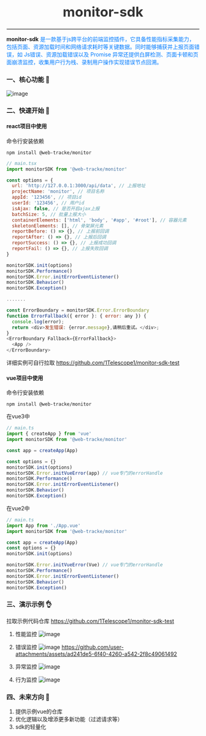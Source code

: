 <h1 align="center" style="font-size: 2.5em; color: #333;">monitor-sdk</h1>
<hr style="border: 1px solid #ccc;"/>

<p align=left><strong>monitor-sdk</strong>
<span style="color: #007BFF;">是一款基于js跨平台的前端监控插件，它具备性能指标采集能力，包括页面、资源加载时间和网络请求耗时等关键数据。同时能够捕获并上报页面错误，如 Js错误、资源加载错误以及 Promise 异常还提供白屏检测、页面卡顿和页面崩溃监控，收集用户行为栈、录制用户操作实现错误节点回溯。</span>
</p>

### 一、核心功能 📖
![image](https://github.com/user-attachments/assets/06bdc0a4-a2cd-46f5-bbe5-e78edb1a148c)


### 二、快速开始 🚩
#### react项目中使用
命令行安装依赖
```shell
npm install @web-tracke/monitor
```

```js
// main.tsx
import monitorSDK from '@web-tracke/monitor'

const options = {
  url: 'http://127.0.0.1:3000/api/data', // 上报地址
  projectName: 'monitor', // 项目名称
  appId: '123456', // 项目id
  userId: '123456', // 用户id
  isAjax: false, // 是否开启ajax上报
  batchSize: 5, // 批量上报大小
  containerElements: ['html', 'body', '#app', '#root'], // 容器元素
  skeletonElements: [], // 骨架屏元素
  reportBefore: () => {}, // 上报前回调
  reportAfter: () => {}, // 上报后回调
  reportSuccess: () => {}, // 上报成功回调
  reportFail: () => {}, // 上报失败回调
}

monitorSDK.init(options)
monitorSDK.Performance()
monitorSDK.Error.initErrorEventListener()
monitorSDK.Behavior()
monitorSDK.Exception()

.......

const ErrorBoundary = monitorSDK.Error.ErrorBoundary
function ErrorFallback({ error }: { error: any }) {
  console.log(error);
  return <div>发生错误: {error.message},请稍后重试。</div>;
}
<ErrorBoundary Fallback={ErrorFallback}>
  <App />
</ErrorBoundary>
```
详细实例可自行拉取 https://github.com/1Telescope1/monitor-sdk-test

#### vue项目中使用
命令行安装依赖
```shell
npm install @web-tracke/monitor
```
在vue3中
```js
// main.ts
import { createApp } from 'vue'
import monitorSDK from '@web-tracke/monitor'

const app = createApp(App)

const options = {}
monitorSDK.init(options)
monitorSDK.Error.initVueError(app) // vue专门的errorHandle
monitorSDK.Performance()
monitorSDK.Error.initErrorEventListener()
monitorSDK.Behavior()
monitorSDK.Exception()
```
在vue2中
```js
// main.ts
import App from './App.vue'
import monitorSDK from '@web-tracke/monitor'

const app = createApp(App)
const options = {}
monitorSDK.init(options)

monitorSDK.Error.initVueError(Vue) // vue专门的errorHandle
monitorSDK.Performance()
monitorSDK.Error.initErrorEventListener()
monitorSDK.Behavior()
monitorSDK.Exception()
```

### 三、演示示例 👌
拉取示例代码仓库 https://github.com/1Telescope1/monitor-sdk-test
1. 性能监控
![image](https://github.com/user-attachments/assets/4375b9cc-8ae7-4b57-9120-6912b0497b01)

2. 错误监控
![image](https://github.com/user-attachments/assets/818cebbc-e3c8-4d32-87e8-703888fb404a)
https://github.com/user-attachments/assets/ad241de5-6f40-4260-a542-2f8c49061492

3. 异常监控
![image](https://github.com/user-attachments/assets/54db7727-9ec6-42a2-a9ac-fb375900b924)

4. 行为监控
![image](https://github.com/user-attachments/assets/08977945-3e25-4e91-9643-146319ec47cc)

### 四、未来方向 👊
1. 提供示例vue的仓库
2. 优化逻辑以及增添更多新功能（过滤请求等）
3. sdk的轻量化
